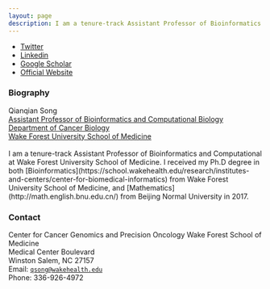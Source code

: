 ```yaml
---
layout: page
description: I am a tenure-track Assistant Professor of Bioinformatics and Computational Biology at Wake Forest University School of Medicine.
---
```


<div class="navbar">
  <div class="navbar-inner">
      <ul class="nav">
	      <li><a href="https://twitter.com/Sophie_QSong">Twitter</a></li>
	    <li><a href="https://www.linkedin.com/in/qianqian-song-4501b56b/">Linkedin</a></li>
          <li><a href="https://scholar.google.com/citations?user=wIYviKIAAAAJ&hl=zh-CN&oi=ao">Google Scholar</a></li>
        <li><a href="https://profiles.wakehealth.edu/display/Person/qsong">Official Website</a></li>
      </ul>
  </div>
</div>



###  Biography
<div class="container">
    <div class="row-fluid">
        <div class="span5">
            Qianqian Song<br/>
            <a href="https://profiles.wakehealth.edu/display/Person/qsong">Assistant Professor of Bioinformatics and Computational Biology</a><br/>
		<a href="https://school.wakehealth.edu/departments/cancer-biology">Department of Cancer Biology</a><br/>
		 <a href="https://school.wakehealth.edu/">Wake Forest University School of Medicine</a><br/>
            </div>
        </div>
</div>
<br/>
	</div>
I am a tenure-track Assistant Professor of Bioinformatics and Computational at Wake Forest University School of Medicine. I received my Ph.D degree in both [Bioinformatics](https://school.wakehealth.edu/research/institutes-and-centers/center-for-biomedical-informatics) from Wake Forest University School of Medicine, and [Mathematics](http://math.english.bnu.edu.cn/) from Beijing Normal University in 2017.

###  Contact
Center for Cancer Genomics and Precision Oncology Wake Forest School of Medicine<br/>
Medical Center Boulevard<br/>
Winston Salem, NC 27157<br/>
Email: <code>qsong@wakehealth.edu</code><br/>
Phone: 336-926-4972


